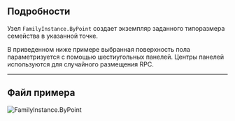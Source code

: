 ## Подробности
Узел `FamilyInstance.ByPoint` создает экземпляр заданного типоразмера семейства в указанной точке.

В приведенном ниже примере выбранная поверхность пола параметризуется с помощью шестиугольных панелей. Центры панелей используются для случайного размещения RPC.
___
## Файл примера

![FamilyInstance.ByPoint](./Revit.Elements.FamilyInstance.ByPoint_img.jpg)
